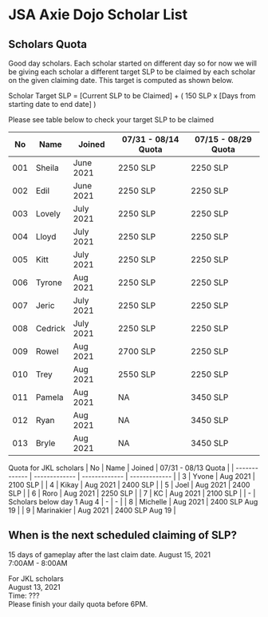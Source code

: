 # JSA Axie Dojo Scholar List



## Scholars Quota
Good day scholars. Each scholar started on different day so for now we will be giving each scholar a different target SLP to be claimed by each scholar on the given claiming date. This target is computed as shown below.  
  
Scholar Target SLP = [Current SLP to be Claimed] + ( 150 SLP x [Days from starting date to end date] )  
  
Please see table below to check your target SLP to be claimed

| No  | Name | Joined | 07/31 - 08/14 Quota | 07/15 - 08/29 Quota |
| ------------- | ------------- | ------------- | ------------- | ------------- |
| 001  | Sheila  | June 2021 | 2250 SLP | 2250 SLP |
| 002  | Edil | June 2021 | 2250 SLP | 2250 SLP |
| 003  | Lovely  | July 2021 | 2250 SLP | 2250 SLP |
| 004  | Lloyd | July 2021 | 2250 SLP | 2250 SLP |
| 005  | Kitt | July 2021 | 2250 SLP | 2250 SLP |
| 006  | Tyrone | Aug 2021 | 2250 SLP | 2250 SLP |
| 007  | Jeric | July 2021 | 2250 SLP | 2250 SLP |
| 008  | Cedrick | July 2021 | 2250 SLP | 2250 SLP |
| 009  | Rowel | Aug 2021 | 2700 SLP | 2250 SLP |
| 010  | Trey | Aug 2021 | 2550 SLP | 2250 SLP |
| 011  | Pamela | Aug 2021 | NA | 3450 SLP |
| 012  | Ryan | Aug 2021 | NA | 3450 SLP |
| 013  | Bryle | Aug 2021 | NA | 3450 SLP |
  
Quota for JKL scholars
| No  | Name | Joined | 07/31 - 08/13 Quota |
| ------------- | ------------- | ------------- | ------------- |
| 3  | Yvone | Aug 2021 | 2100 SLP |
| 4  | Kikay | Aug 2021 | 2400 SLP |
| 5  | Joel | Aug 2021 | 2400 SLP |
| 6  | Roro | Aug 2021 | 2250 SLP |
| 7  | KC | Aug 2021 | 2100 SLP |
| -  | Scholars below day 1 Aug 4 | - | - |
| 8  | Michelle | Aug 2021 | 2400 SLP Aug 19 |
| 9  | Marinakier | Aug 2021 | 2400 SLP Aug 19 |


## When is the next scheduled claiming of SLP?
15 days of gameplay after the last claim date.
August 15, 2021  
7:00AM - 8:00AM
  
For JKL scholars  
August 13, 2021  
Time: ???  
Please finish your daily quota before 6PM.
<!--
## Scholars Record
| Name  | 06 | 07/15  | 07/30  | 08/14  |
| ------------- | ------------- | ------------- | ------------- | ------------- |
| Sheila  | O  | O  | O | Ongoing |
| Edil  | O | O  | O | Ongoing |
| Lovely  | NA  | X | O  | Ongoing |
| Lloyd  | NA  | X | O  | Ongoing |
| Kitt  | NA  | NA | O  | Ongoing |
| Tyrone | NA  | NA | NA  | Ongoing |
| Jeric | NA  | NA | O  | Ongoing |
| Cedrick | NA  | NA | X  | Ongoing |
| Rowel | NA  | NA | NA  | Ongoing |
| Trey | NA  | NA | NA  | Ongoing |
  
-->
